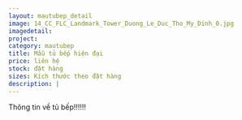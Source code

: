 ```yaml
---
layout: mautubep_detail
image: 14_CC_FLC_Landmark_Tower_Duong_Le_Duc_Tho_My_Dinh_0.jpg
imagedetail:
project:
category: mautubep
title: Mẫu tủ bếp hiện đại
price: liên hệ
stock: đặt hàng
sizes: Kích thước theo đặt hàng
description: |
---
```

Thông tin về tủ bếp!!!!!!